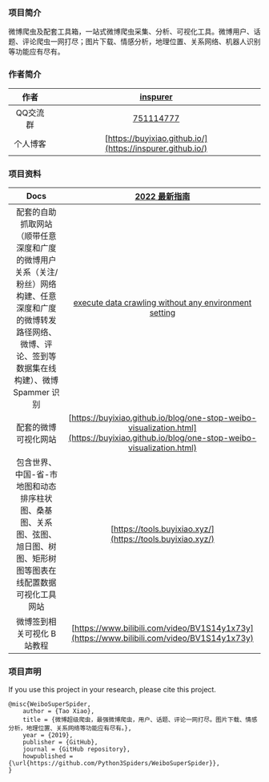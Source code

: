 ### 项目简介

微博爬虫及配套工具箱，一站式微博爬虫采集、分析、可视化工具。微博用户、话题、评论爬虫一网打尽；图片下载、情感分析，地理位置、关系网络、机器人识别等功能应有尽有。

### 作者简介

|作者|[inspurer](https://inspurer.github.io/2018/06/07/%E6%9C%88%E5%B0%8F%E6%B0%B4%E9%95%BF%E7%9A%84%E7%94%B1%E6%9D%A5/#more)|
|:---:|:---:|
|QQ交流群|[751114777](https://jq.qq.com/?_wv=1027&k=BJI3pLAq)|
|个人博客|[https://buyixiao.github.io/](https://inspurer.github.io/)|

### 项目资料

|Docs|[2022 最新指南 ](https://buyixiao.github.io/blog/weibo-super-spider.html)|
|:---:|:---:|
|配套的自助抓取网站（顺带任意深度和广度的微博用户关系（关注/粉丝）网络构建、任意深度和广度的微博转发路径网络、微博、评论、签到等数据集在线构建）、微博 Spammer 识别|[execute data crawling without any environment setting](https://weibo-crawl-visual.buyixiao.xyz/)|
|配套的微博可视化网站|[https://buyixiao.github.io/blog/one-stop-weibo-visualization.html](https://buyixiao.github.io/blog/one-stop-weibo-visualization.html)|
| 包含世界、中国-省-市地图和动态排序柱状图、桑基图、关系图、弦图、旭日图、树图、矩形树图等图表在线配置数据可视化工具网站|[https://tools.buyixiao.xyz/](https://tools.buyixiao.xyz/)|
|微博签到相关可视化 B 站教程|[https://www.bilibili.com/video/BV1S14y1x73y](https://www.bilibili.com/video/BV1S14y1x73y)|

### 项目声明

If you use this project in your research, please cite this project.

```
@misc{WeiboSuperSpider,
    author = {Tao Xiao},
    title = {微博超级爬虫，最强微博爬虫，用户、话题、评论一网打尽。图片下载、情感分析，地理位置、关系网络等功能应有尽有。},
    year = {2019},
    publisher = {GitHub},
    journal = {GitHub repository},
    howpublished = {\url{https://github.com/Python3Spiders/WeiboSuperSpider}},
}
```

